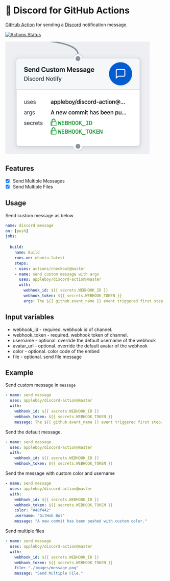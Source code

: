 # 🚀 Discord for GitHub Actions

[GitHub Action](https://developer.github.com/actions/) for sending a [Discord](https://discordapp.com/) notification message.

[![Actions Status](https://github.com/appleboy/telegram-action/workflows/telegram%20message/badge.svg)](https://github.com/appleboy/facebook-action/actions)

![message](./images/message.png)

## Features

* [x] Send Multiple Messages
* [x] Send Multiple Files

## Usage

Send custom message as below

```yaml
name: discord message
on: [push]
jobs:

  build:
    name: Build
    runs-on: ubuntu-latest
    steps:
    - uses: actions/checkout@master
    - name: send custom message with args
      uses: appleboy/discord-action@master
      with:
        webhook_id: ${{ secrets.WEBHOOK_ID }}
        webhook_token: ${{ secrets.WEBHOOK_TOKEN }}
        args: The ${{ github.event_name }} event triggered first step.

```

## Input variables

* webhook_id - required. webhook id of channel.
* webhook_token - required. webhook token of channel.
* username - optional. override the default username of the webhook
* avatar_url - optional. override the default avatar of the webhook
* color - optional. color code of the embed
* file - optional. send file message

## Example

Send custom message in `message`

```yaml
- name: send message
  uses: appleboy/discord-action@master
  with:
    webhook_id: ${{ secrets.WEBHOOK_ID }}
    webhook_token: ${{ secrets.WEBHOOK_TOKEN }}
    message: The ${{ github.event_name }} event triggered first step.
```

Send the default message.

```yaml
- name: send message
  uses: appleboy/discord-action@master
  with:
    webhook_id: ${{ secrets.WEBHOOK_ID }}
    webhook_token: ${{ secrets.WEBHOOK_TOKEN }}
```

Send the message with custom color and username

```yaml
- name: send message
  uses: appleboy/discord-action@master
  with:
    webhook_id: ${{ secrets.WEBHOOK_ID }}
    webhook_token: ${{ secrets.WEBHOOK_TOKEN }}
    color: "#48f442"
    username: "GitHub Bot"
    message: "A new commit has been pushed with custom color."
```

Send multiple files

```yaml
- name: send message
  uses: appleboy/discord-action@master
  with:
    webhook_id: ${{ secrets.WEBHOOK_ID }}
    webhook_token: ${{ secrets.WEBHOOK_TOKEN }}
    file: "./images/message.png"
    message: "Send Multiple File."
```
